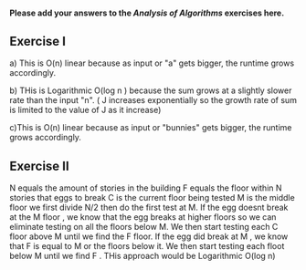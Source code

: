 #### Please add your answers to the ***Analysis of  Algorithms*** exercises here.

## Exercise I

a) This is O(n) linear  because as input or "a" gets bigger, the runtime grows accordingly.


b) THis is Logarithmic O(log n ) because the sum grows at a slightly slower rate than the input "n". ( J increases exponentially so the growth rate of sum is limited to the value of J as it increase)


c)This is O(n) linear  because as input or "bunnies" gets bigger, the runtime grows accordingly.

## Exercise II

<!-- uppose that you have an n-story building and plenty of eggs. Suppose also that an egg gets broken if it is thrown off floor f or higher, and doesn't get broken if dropped off a floor less than floor f. Devise a strategy to determine the value of f such that the number of dropped + broken eggs is minimized.

Write out your proposed algorithm in plain English or pseudocode AND give the runtime complexity of your solution. -->

N equals the amount of stories in the building 
F equals the floor within N stories that eggs  to break 
C is the current floor being tested
M is the middle floor
we first divide N/2 then do the first test at M. If the egg doesnt break at the  M floor , we  know that the egg breaks at higher floors so we can eliminate testing on all the floors below M.  We then start testing each C floor above M until we find the F floor. If the egg did break at M , we know that F is  equal to M or the floors below it. We then start testing each floot below M until we find F . THis approach would be Logarithmic O(log n)


